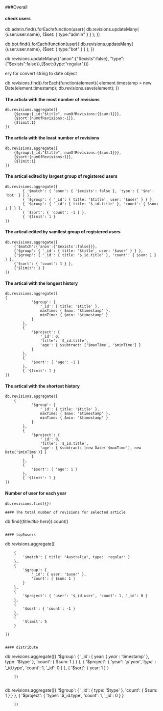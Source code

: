 ###Overall

#### check users

db.admin.find().forEach(function(user){
    db.revisions.updateMany(
            {user:user.name},
            {$set:
                {
                    type:"admin"
                }
            }
        );
})

db.bot.find().forEach(function(user){
    db.revisions.updateMany(
            {user:user.name},
            {$set:
                {
                    type:"bot"
                }
            }
        );
})

db.revisions.updateMany({"anon":{"$exists":false}, "type":{"$exists":false}},{$set:{type:"regular"}})

ery for convert string to date object

db.revisions.find().forEach(function(element){
  element.timestamp = new Date(element.timestamp);
  db.revisions.save(element);
})

#### The articla with the most number of revisions
```
db.revisions.aggregate([
    {$group:{_id:"$title", numOfRevisions:{$sum:1}}},
    {$sort:{numOfRevisions:-1}},
    {$limit:1}
])
```

#### The articla with the least number of revisions
```
db.revisions.aggregate([
    {$group:{_id:"$title", numOfRevisions:{$sum:1}}},
    {$sort:{numOfRevisions:1}},
    {$limit:1}
])
```

#### The artical edited by largest group of registered users

```
db.revisions.aggregate([
        { '$match': { 'anon': { '$exists': false }, 'type': { '$ne': 'bot' } } },
        { '$group': { '_id': { title: '$title', user: '$user' } } },
        { '$group': { '_id': { title: '$_id.title' }, 'count': { $sum: 1 } } },
        { '$sort': { 'count': -1 } },
        { '$limit': 1 }
])
```

#### The artical edited by samllest group of registered users

```
db.revisions.aggregate([
    {'$match':{'anon':{'$exists':false}}},
    {'$group': { '_id': { title: '$title', user: '$user' } } },
    {'$group': { '_id': { title: '$_id.title' }, 'count': { $sum: 1 } } },
    {'$sort': { 'count': 1 } },
    {'$limit': 1 }
])
```

#### The artical with the longest history

```
db.revisions.aggregate([
{
            '$group': {
                '_id': { title: '$title' },
                maxTime: { $max: '$timestamp' },
                minTime: { $min: '$timestamp' }
            }
        },
        {
            '$project': {
                '_id': 0,
                'title': '$_id.title',
                'age': { $subtract: ['$maxTime', '$minTime'] }
            }
        },
        {
            '$sort': { 'age': -1 }
        },
        { '$limit': 1 }
])
```

#### The artical with the shortest history

```
db.revisions.aggregate([
    {
            '$group': {
                '_id': { title: '$title' },
                maxTime: { $max: '$timestamp' },
                minTime: { $min: '$timestamp' }
            }
        },
        {
            '$project': {
                '_id': 0,
                'title': '$_id.title',
                'age': { $subtract: [new Date('$maxTime'), new Date('$minTime')] }
            }
        },
        {
            '$sort': { 'age': 1 }
        },
        { '$limit': 1 }
])
```

#### Number of user for each year

```
db.revisions.find({})

#### The total number of revisions for selected article

```
db.find({title:*title here*}).count()
```

#### top5users

```
db.revisions.aggregate([

        {
            '$match': { title: "Australia", type: 'regular' }
        },
        {
            '$group': {
                '_id': { user: '$user' },
                'count': { $sum: 1 }
            }
        },
        {
            '$project': { 'user': '$_id.user', 'count': 1, '_id': 0 }
        },
        {
            '$sort': { 'count': -1 }
        },
        {
            '$limit': 5
        }

    ])
```

#### distribute

```
db.revisions.aggregate([{
                '$group': {
                    '_id': { year: { $year: '$timestamp' }, type: '$type' },
                    'count': { $sum: 1 }
                }
            },
            {
                '$project': { 'year': '$_id.year', 'type': '$_id.type', 'count': 1, '_id': 0 }
            },
            {
                '$sort': { year: 1 }
            }

        ])
```

```
db.revisions.aggregate([{
                '$group': {
                    '_id': { type: '$type' },
                    'count': { $sum: 1 }
                }
            },
            {
                '$project': { 'type': '$_id.type', 'count': 1, '_id': 0 }
            }

        ])
```